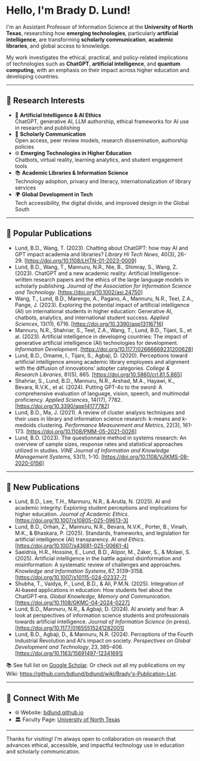 # Hello, I'm Brady D. Lund!

I'm an Assistant Professor of Information Science at the **University of North Texas**, researching how **emerging technologies**, particularly **artificial intelligence**, are transforming **scholarly communication**, **academic libraries**, and global access to knowledge.

My work investigates the ethical, practical, and policy-related implications of technologies such as **ChatGPT**, **artificial intelligence**, and **quantum computing**, with an emphasis on their impact across higher education and developing countries.

---

## 🧠 Research Interests

- 🧬 **Artificial Intelligence & AI Ethics**  
  ChatGPT, generative AI, LLM authorship, ethical frameworks for AI use in research and publishing  
- 📖 **Scholarly Communication**  
  Open access, peer review models, research dissemination, authorship policies  
- 🌐 **Emerging Technologies in Higher Education**  
  Chatbots, virtual reality, learning analytics, and student engagement tools  
- 📚 **Academic Libraries & Information Science**  
  Technology adoption, privacy and literacy, internationalization of library services  
- 🌍 **Global Development in Tech**  
  Tech accessibility, the digital divide, and improved design in the Global South

---

## 📝 Popular Publications

- Lund, B.D., Wang, T. (2023). Chatting about ChatGPT: how may AI and GPT impact academia and libraries? *Library Hi Tech News*, 40(3), 26-29. [https://doi.org/10.1108/LHTN-01-2023-0009]  
- Lund, B.D., Wang, T., Mannuru, N.R., Nie, B., Shimray, S., Wang, Z. (2023). ChatGPT and a new academic reality: Artificial Intelligence-written research papers and the ethics of the large language models in scholarly publishing. *Journal of the Association for Information Science and Technology*. [https://doi.org/10.1002/asi.24750]  
- Wang, T., Lund, B.D., Marengo, A., Pagano, A., Mannuru, N.R., Teel, Z.A., Pange, J. (2023). Exploring the potential impact of artificial intelligence (AI) on international students in higher education: Generative AI, chatbots, analytics, and international student success. *Applied Sciences*, 13(11), 6716. [https://doi.org/10.3390/app13116716]  
- Mannuru, N.R., Shahriar, S., Teel, Z.A., Wang, T., Lund, B.D., Tijani, S., et al. (2023). Artificial intelligence in developing countries: The impact of generative artificial intelligence (AI) technologies for development. *Information Development*. [https://doi.org/10.1177/02666669231200628]  
- Lund, B.D., Omame, I., Tijani, S., Agbaji, D. (2020). Perceptions toward artificial intelligence among academic library employees and alignment with the diffusion of innovations’ adopter categories. *College & Research Libraries*, 81(5), 865. [https://doi.org/10.5860/crl.81.5.865]  
- Shahriar, S., Lund, B.D., Mannuru, N.R., Arshad, M.A., Hayawi, K., Bevara, R.V.K., et al. (2024). Putting GPT-4o to the sword: A comprehensive evaluation of language, vision, speech, and multimodal proficiency. *Applied Sciences*, 14(17), 7782. [https://doi.org/10.3390/app14177782]  
- Lund, B.D., Ma, J. (2021). A review of cluster analysis techniques and their uses in library and information science research: k-means and k-medoids clustering. *Performance Measurement and Metrics*, 22(3), 161-173. [https://doi.org/10.1108/PMM-05-2021-0026]  
- Lund, B.D. (2023). The questionnaire method in systems research: An overview of sample sizes, response rates and statistical approaches utilized in studies. *VINE Journal of Information and Knowledge Management Systems*, 53(1), 1-10. [https://doi.org/10.1108/VJIKMS-08-2020-0156]

---

## 📝 New Publications

- Lund, B.D., Lee, T.H., Mannuru, N.R., & Arutla, N. (2025). AI and academic integrity: Exploring student perceptions and implications for higher education. *Journal of Academic Ethics*. [https://doi.org/10.1007/s10805-025-09613-3]  
- Lund, B.D., Orhan, Z., Mannuru, N.R., Bevara, N.V.K., Porter, B., Vinaih, M.K., & Bhaskara, P. (2025). Standards, frameworks, and legislation for artificial intelligence (AI) transparency. *AI and Ethics*. [https://doi.org/10.1007/s43681-025-00661-4]  
- Saeidnia, H.R., Hossine, E., Lund, B.D., Alipor, M., Zaker, S., & Molaei, S. (2025). Artificial intelligence in the battle against disinformation and misinformation: A systematic review of challenges and approaches. *Knowledge and Information Systems*, 67, 3139–3158. [https://doi.org/10.1007/s10115-024-02337-7]  
- Shubha, T., Vaidya, P., Lund, B.D., & Ali, P.M.N. (2025). Integration of AI‑based applications in education: How students feel about the ChatGPT‑era. *Global Knowledge, Memory and Communication*. [https://doi.org/10.1108/GKMC-04-2024-0227]  
- Lund, B.D., Mannuru, N.R., & Agbaji, D. (2024). AI anxiety and fear: A look at perspectives of information science students and professionals towards artificial intelligence. *Journal of Information Science* (in press). [https://doi.org/10.1177/01655515241282001]  
- Lund, B.D., Agbaji, D., & Mannuru, N.R. (2024). Perceptions of the Fourth Industrial Revolution and AI’s impact on society. *Perspectives on Global Development and Technology*, 23, 385–406. [https://doi.org/10.1163/15691497-12341691]  

📚 See full list on [Google Scholar](https://scholar.google.com/citations?user=IGZZD-UAAAAJ).
Or check out all my publications on my Wiki: https://github.com/bdlund/bdlund/wiki/Brady's-Publication-List. 

---

## 🔗 Connect With Me

- 🌐 Website: [bdlund.github.io](https://bdlund.github.io)
- 🏛️ Faculty Page: [University of North Texas](https://www.unt.edu)  

---

Thanks for visiting! I'm always open to collaboration on research that advances ethical, accessible, and impactful technology use in education and scholarly communication.

